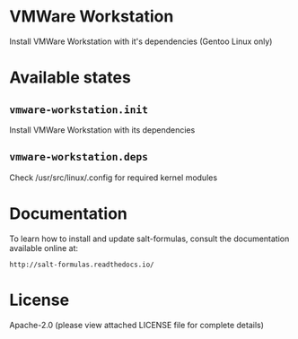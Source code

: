 VMWare Workstation
======================

Install VMWare Workstation with it's dependencies (Gentoo Linux only)

Available states
================

``vmware-workstation.init``
--------------------
Install VMWare Workstation with its dependencies

``vmware-workstation.deps``
--------------------
Check /usr/src/linux/.config for required kernel modules

Documentation
======================

To learn how to install and update salt-formulas, consult the documentation
available online at:

    http://salt-formulas.readthedocs.io/

License
======================
Apache-2.0 (please view attached LICENSE file for complete details)
